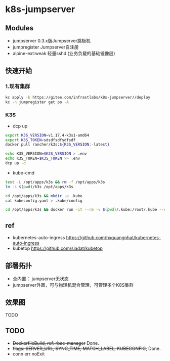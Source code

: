 # k8s-jumpserver

## Modules

- jumpserver 0.3.x版Jumpserver跳板机
- jumpregister Jumpserver自注册
- alpine-ext:weak 轻量sshd (业务负载的基础镜像层)

## 快速开始

### 1.现有集群

```bash
kc apply -k https://gitee.com/infrastlabs/k8s-jumpserver//deploy
kc -n jumpregister get po -A
```

### K3S

- dcp up

```bash
export K3S_VERSION=v1.17.4-k3s1-amd64
export K3S_TOKEN=sdsdfsdfsdfsdf
docker pull rancher/k3s:${K3S_VERSION:-latest}

echo K3S_VERSION=$K3S_VERSION > .env
echo K3S_TOKEN=$K3S_TOKEN >> .env
dcp up -d
```

- kube-cmd

```bash
test -L /opt/apps/k3s && rm -f /opt/apps/k3s
ln -s $(pwd)/k3s /opt/apps/k3s 

cd /opt/apps/k3s && mkdir -p .kube
cat kubeconfig.yaml > .kube/config

cd /opt/apps/k3s && docker run -it --rm -v $(pwd)/.kube:/root/.kube --network=host --entrypoint=bash registry.cn-shenzhen.aliyuncs.com/infrastlabs/kube-cmd
```

## ref

- kubernetes-auto-ingress https://github.com/hxquangnhat/kubernetes-auto-ingress
- kubetop https://github.com/siadat/kubetop

## 部署拓扑

- 全内置： jumpserver无状态
- jumpserver外置，可与物理机混合管理，可管理多个K8S集群

## 效果图

TODO

## TODO

- ~~DockerfileBuild, ref: rbac-manager~~ Done.
- ~~flags: SERVER_URL, SYNC_TIME, MATCH_LABEL, KUBECONFIG,~~ Done.
- conn err noExit
